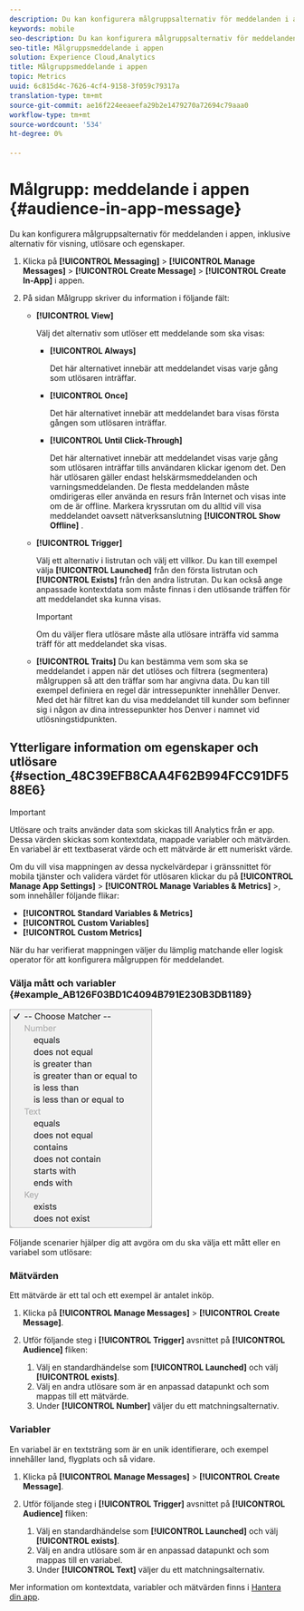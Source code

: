 ```yaml
---
description: Du kan konfigurera målgruppsalternativ för meddelanden i appen, inklusive alternativ för visning, utlösare och egenskaper.
keywords: mobile
seo-description: Du kan konfigurera målgruppsalternativ för meddelanden i appen, inklusive alternativ för visning, utlösare och egenskaper.
seo-title: Målgruppsmeddelande i appen
solution: Experience Cloud,Analytics
title: Målgruppsmeddelande i appen
topic: Metrics
uuid: 6c815d4c-7626-4cf4-9158-3f059c79317a
translation-type: tm+mt
source-git-commit: ae16f224eeaeefa29b2e1479270a72694c79aaa0
workflow-type: tm+mt
source-wordcount: '534'
ht-degree: 0%

---
```



# Målgrupp: meddelande i appen {#audience-in-app-message}

Du kan konfigurera målgruppsalternativ för meddelanden i appen, inklusive alternativ för visning, utlösare och egenskaper.

1. Klicka på **[!UICONTROL Messaging]** > **[!UICONTROL Manage Messages]** > **[!UICONTROL Create Message]** > **[!UICONTROL Create In-App]** i appen.
1. På sidan Målgrupp skriver du information i följande fält:

   * **[!UICONTROL View]**

      Välj det alternativ som utlöser ett meddelande som ska visas:

      * **[!UICONTROL Always]**

         Det här alternativet innebär att meddelandet visas varje gång som utlösaren inträffar.

      * **[!UICONTROL Once]**

         Det här alternativet innebär att meddelandet bara visas första gången som utlösaren inträffar.

      * **[!UICONTROL Until Click-Through]**

         Det här alternativet innebär att meddelandet visas varje gång som utlösaren inträffar tills användaren klickar igenom det. Den här utlösaren gäller endast helskärmsmeddelanden och varningsmeddelanden. De flesta meddelanden måste omdirigeras eller använda en resurs från Internet och visas inte om de är offline. Markera kryssrutan om du alltid vill visa meddelandet oavsett nätverksanslutning **[!UICONTROL Show Offline]** .
   * **[!UICONTROL Trigger]**

      Välj ett alternativ i listrutan och välj ett villkor. Du kan till exempel välja **[!UICONTROL Launched]** från den första listrutan och **[!UICONTROL Exists]** från den andra listrutan. Du kan också ange anpassade kontextdata som måste finnas i den utlösande träffen för att meddelandet ska kunna visas.

      >[!IMPORTANT]
      >
      >Om du väljer flera utlösare måste alla utlösare inträffa vid samma träff för att meddelandet ska visas.

   * **[!UICONTROL Traits]**
Du kan bestämma vem som ska se meddelandet i appen när det utlöses och filtrera (segmentera) målgruppen så att den träffar som har angivna data. Du kan till exempel definiera en regel där intressepunkter innehåller Denver. Med det här filtret kan du visa meddelandet till kunder som befinner sig i någon av dina intressepunkter hos Denver i namnet vid utlösningstidpunkten.



## Ytterligare information om egenskaper och utlösare {#section_48C39EFB8CAA4F62B994FCC91DF588E6}

>[!IMPORTANT]
>
>Utlösare och traits använder data som skickas till Analytics från er app. Dessa värden skickas som kontextdata, mappade variabler och mätvärden. En variabel är ett textbaserat värde och ett mätvärde är ett numeriskt värde.

Om du vill visa mappningen av dessa nyckelvärdepar i gränssnittet för mobila tjänster och validera värdet för utlösaren klickar du på **[!UICONTROL Manage App Settings]** > **[!UICONTROL Manage Variables & Metrics]** >, som innehåller följande flikar:

* **[!UICONTROL Standard Variables & Metrics]**
* **[!UICONTROL Custom Variables]**
* **[!UICONTROL Custom Metrics]**

När du har verifierat mappningen väljer du lämplig matchande eller logisk operator för att konfigurera målgruppen för meddelandet.

### Välja mått och variabler {#example_AB126F03BD1C4094B791E230B3DB1189}

![utlösaralternativ](assets/custom_trigger_matcher_options.png)

Följande scenarier hjälper dig att avgöra om du ska välja ett mått eller en variabel som utlösare:

### Mätvärden

Ett mätvärde är ett tal och ett exempel är antalet inköp.

1. Klicka på **[!UICONTROL Manage Messages]** > **[!UICONTROL Create Message]**.
1. Utför följande steg i **[!UICONTROL Trigger]** avsnittet på **[!UICONTROL Audience]** fliken:

   1. Välj en standardhändelse som **[!UICONTROL Launched]** och välj **[!UICONTROL exists]**.
   1. Välj en andra utlösare som är en anpassad datapunkt och som mappas till ett mätvärde.
   1. Under **[!UICONTROL Number]** väljer du ett matchningsalternativ.

### Variabler

En variabel är en textsträng som är en unik identifierare, och exempel innehåller land, flygplats och så vidare.

1. Klicka på **[!UICONTROL Manage Messages]** > **[!UICONTROL Create Message]**.
1. Utför följande steg i **[!UICONTROL Trigger]** avsnittet på **[!UICONTROL Audience]** fliken:

   1. Välj en standardhändelse som **[!UICONTROL Launched]** och välj **[!UICONTROL exists]**.
   1. Välj en andra utlösare som är en anpassad datapunkt och som mappas till en variabel.
   1. Under **[!UICONTROL Text]** väljer du ett matchningsalternativ.

Mer information om kontextdata, variabler och mätvärden finns i [Hantera din app](/help/using/manage-apps/manage-apps.md).
